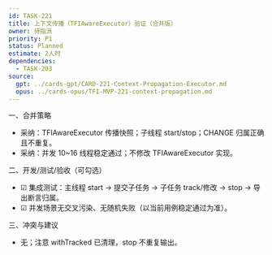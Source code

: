 ```yaml
---
id: TASK-221
title: 上下文传播（TFIAwareExecutor）验证（合并版）
owner: 待指派
priority: P1
status: Planned
estimate: 2人时
dependencies:
  - TASK-203
source:
  gpt: ../cards-gpt/CARD-221-Context-Propagation-Executor.md
  opus: ../cards-opus/TFI-MVP-221-context-propagation.md
---
```


一、合并策略
- 采纳：TFIAwareExecutor 传播快照；子线程 start/stop；CHANGE 归属正确且不重复。
- 采纳：并发 10~16 线程稳定通过；不修改 TFIAwareExecutor 实现。

二、开发/测试/验收（可勾选）
- ☑ 集成测试：主线程 start → 提交子任务 → 子任务 track/修改 → stop → 导出断言归属。
- ☑ 并发场景无交叉污染、无随机失败（以当前用例稳定通过为准）。

三、冲突与建议
- 无；注意 withTracked 已清理，stop 不重复输出。

